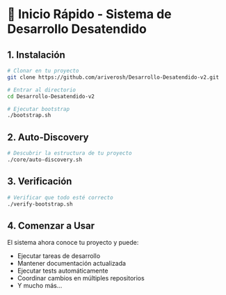 # 🚀 Inicio Rápido - Sistema de Desarrollo Desatendido

## 1. Instalación

```bash
# Clonar en tu proyecto
git clone https://github.com/ariverosh/Desarrollo-Desatendido-v2.git

# Entrar al directorio
cd Desarrollo-Desatendido-v2

# Ejecutar bootstrap
./bootstrap.sh
```

## 2. Auto-Discovery

```bash
# Descubrir la estructura de tu proyecto
./core/auto-discovery.sh
```

## 3. Verificación

```bash
# Verificar que todo esté correcto
./verify-bootstrap.sh
```

## 4. Comenzar a Usar

El sistema ahora conoce tu proyecto y puede:
- Ejecutar tareas de desarrollo
- Mantener documentación actualizada
- Ejecutar tests automáticamente
- Coordinar cambios en múltiples repositorios
- Y mucho más...
